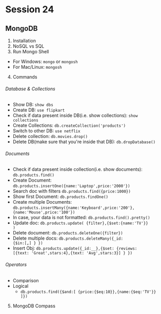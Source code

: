# Session 24
## MongoDB
1. Installation
2. NoSQL vs SQL
3. Run Mongo Shell
  - For Windows: <code>mongo</code> or <code>mongosh</code>
  - For Mac/Linux: <code>mongosh</code>
4. Commands
###### Database & Collections
  - Show DB: <code>show dbs</code>
  - Create DB: <code>use flipkart</code>
  - Check if data present inside DB(i.e. show collections): <code>show collections</code>
  - Create Collections: <code>db.createCollection('products')</code>
  - Switch to other DB: <code>use netflix</code>
  - Delete collection: <code>db.movies.drop()</code>
  - Delete DB(make sure that you're inside that DB): <code>db.dropDatabase()</code> 
###### Documents
  - Check if data present inside collection(i.e. show documents): <code>db.products.find()</code>
  - Create Document: <code>db.products.insertOne({name:'Laptop',price:'2000'})</code>
  - Search doc with filters <code>db.products.find({price:1000})</code>
  - Show first Document: <code>db.products.findOne()</code>
  - Create multiple Documents: <code>db.products.insertMany({name:'Keyboard',price:'200'},{name:'Mouse',price:'100'})</code>
  - In case, your data is not formatted: <code>db.products.find().pretty()</code>
  - Update doc: <code>db.products.update( {filter},{$set:{name:'TV'}} )</code>
  - Delete document: <code>db.products.deleteOne({filter})</code>
  - Delete multiple docs: <code>db.products.deleteMany({_id: {$in:[__,__] } })</code>
  - Insert Obj: <code>db.products.update({_id:__},{$set: {reviews: [{text: 'Great',stars:4},{text: 'Avg',stars:3}] } })</code> 
###### Operators
  - Comparison
  - Logical
    - <code>db.products.find({$and:[ {price:{$eq:10}},{name:{$eq:'TV'}} ]})</code>
5. MongoDB Compass
